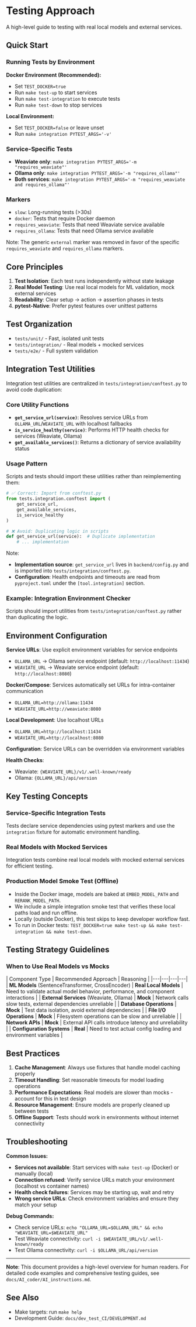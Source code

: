 # Testing Approach

A high-level guide to testing with real local models and external services.

## Quick Start

### Running Tests by Environment

**Docker Environment (Recommended):**
- Set `TEST_DOCKER=true`
- Run `make test-up` to start services
- Run `make test-integration` to execute tests
- Run `make test-down` to stop services

**Local Environment:**
- Set `TEST_DOCKER=false` or leave unset
- Run `make integration PYTEST_ARGS='-v'`

### Service-Specific Tests

- **Weaviate only**: `make integration PYTEST_ARGS='-m "requires_weaviate"'`
- **Ollama only**: `make integration PYTEST_ARGS='-m "requires_ollama"'`
- **Both services**: `make integration PYTEST_ARGS='-m "requires_weaviate and requires_ollama"'`

### Markers

- `slow`: Long-running tests (>30s)
- `docker`: Tests that require Docker daemon
- `requires_weaviate`: Tests that need Weaviate service available
- `requires_ollama`: Tests that need Ollama service available

Note: The generic `external` marker was removed in favor of the specific
`requires_weaviate` and `requires_ollama` markers.

## Core Principles

1. **Test Isolation**: Each test runs independently without state leakage
2. **Real Model Testing**: Use real local models for ML validation, mock external services
3. **Readability**: Clear setup → action → assertion phases in tests
4. **pytest-Native**: Prefer pytest features over unittest patterns

## Test Organization

- `tests/unit/` - Fast, isolated unit tests
- `tests/integration/` - Real models + mocked services
- `tests/e2e/` - Full system validation

## Integration Test Utilities

Integration test utilities are centralized in `tests/integration/conftest.py` to avoid code duplication:

### Core Utility Functions

- **`get_service_url(service)`**: Resolves service URLs from `OLLAMA_URL`/`WEAVIATE_URL` with localhost fallbacks
- **`is_service_healthy(service)`**: Performs HTTP health checks for services (Weaviate, Ollama)
- **`get_available_services()`**: Returns a dictionary of service availability status

### Usage Pattern

Scripts and tests should import these utilities rather than reimplementing them:

```python
# ✅ Correct: Import from conftest.py
from tests.integration.conftest import (
    get_service_url,
    get_available_services,
    is_service_healthy
)

# ❌ Avoid: Duplicating logic in scripts
def get_service_url(service):  # Duplicate implementation
    # ... implementation
```

Note:
- **Implementation source**: `get_service_url` lives in `backend/config.py` and is imported into `tests/integration/conftest.py`.
- **Configuration**: Health endpoints and timeouts are read from `pyproject.toml` under the `[tool.integration]` section.

### Example: Integration Environment Checker

Scripts should import utilities from `tests/integration/conftest.py` rather than duplicating the logic.

## Environment Configuration

**Service URLs**: Use explicit environment variables for service endpoints
- `OLLAMA_URL` → Ollama service endpoint (default: `http://localhost:11434`)
- `WEAVIATE_URL` → Weaviate service endpoint (default: `http://localhost:8080`)

**Docker/Compose**: Services automatically set URLs for intra-container communication
- `OLLAMA_URL=http://ollama:11434`
- `WEAVIATE_URL=http://weaviate:8080`

**Local Development**: Use localhost URLs
- `OLLAMA_URL=http://localhost:11434`
- `WEAVIATE_URL=http://localhost:8080`

**Configuration**: Service URLs can be overridden via environment variables

**Health Checks**:
- Weaviate: `{WEAVIATE_URL}/v1/.well-known/ready`
- Ollama: `{OLLAMA_URL}/api/version`

## Key Testing Concepts

### Service-Specific Integration Tests

Tests declare service dependencies using pytest markers and use the `integration` fixture for automatic environment handling.



### Real Models with Mocked Services

Integration tests combine real local models with mocked external services for efficient testing.

### Production Model Smoke Test (Offline)

- Inside the Docker image, models are baked at `EMBED_MODEL_PATH` and `RERANK_MODEL_PATH`.
- We include a simple integration smoke test that verifies these local paths load and run offline.
- Locally (outside Docker), this test skips to keep developer workflow fast.
- To run in Docker tests: `TEST_DOCKER=true make test-up && make test-integration && make test-down`.

## Testing Strategy Guidelines

### When to Use Real Models vs Mocks

| Component Type | Recommended Approach | Reasoning |
|---|---|---|---|
| **ML Models** (SentenceTransformer, CrossEncoder) | **Real Local Models** | Need to validate actual model behavior, performance, and component interactions |
| **External Services** (Weaviate, Ollama) | **Mock** | Network calls slow tests, external dependencies unreliable |
| **Database Operations** | **Mock** | Test data isolation, avoid external dependencies |
| **File I/O Operations** | **Mock** | Filesystem operations can be slow and unreliable |
| **Network APIs** | **Mock** | External API calls introduce latency and unreliability |
| **Configuration Systems** | **Real** | Need to test actual config loading and environment variables |

## Best Practices

1. **Cache Management**: Always use fixtures that handle model caching properly
2. **Timeout Handling**: Set reasonable timeouts for model loading operations
3. **Performance Expectations**: Real models are slower than mocks - account for this in test design
4. **Resource Management**: Ensure models are properly cleaned up between tests
5. **Offline Support**: Tests should work in environments without internet connectivity



## Troubleshooting

**Common Issues:**
- **Services not available**: Start services with `make test-up` (Docker) or manually (local)
- **Connection refused**: Verify service URLs match your environment (localhost vs container names)
- **Health check failures**: Services may be starting up, wait and retry
- **Wrong service URLs**: Check environment variables and ensure they match your setup

**Debug Commands:**
- Check service URLs: `echo "OLLAMA_URL=$OLLAMA_URL" && echo "WEAVIATE_URL=$WEAVIATE_URL"`
- Test Weaviate connectivity: `curl -i $WEAVIATE_URL/v1/.well-known/ready`
- Test Ollama connectivity: `curl -i $OLLAMA_URL/api/version`

---

**Note**: This document provides a high-level overview for human readers. For detailed code examples and comprehensive testing guides, see `docs/AI_coder/AI_instructions.md`.

## See Also
- Make targets: run `make help`
- Development Guide: `docs/dev_test_CI/DEVELOPMENT.md`
